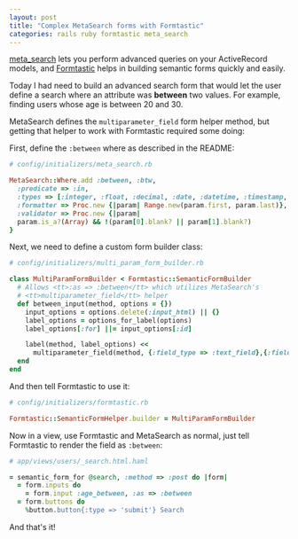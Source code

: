 ```yaml
---
layout: post
title: "Complex MetaSearch forms with Formtastic"
categories: rails ruby formtastic meta_search
---
```


[meta_search](https://github.com/ernie/meta_search) lets you perform advanced
queries on your ActiveRecord models, and
[Formtastic](https://github.com/justinfrench/formtastic) helps in building
semantic forms quickly and easily.

Today I had need to build an advanced search form that would let the user
define a search where an attribute was **between** two values. For example,
finding users whose age is between 20 and 30.

MetaSearch defines the `multiparameter_field` form helper method, but getting
that helper to work with Formtastic required some doing:

First, define the `:between` where as described in the README:

```ruby
# config/initializers/meta_search.rb

MetaSearch::Where.add :between, :btw,
  :predicate => :in,
  :types => [:integer, :float, :decimal, :date, :datetime, :timestamp, :time],
  :formatter => Proc.new {|param| Range.new(param.first, param.last)},
  :validator => Proc.new {|param|
  param.is_a?(Array) && !(param[0].blank? || param[1].blank?)
}
```

Next, we need to define a custom form builder class:

```ruby
# config/initializers/multi_param_form_builder.rb

class MultiParamFormBuilder < Formtastic::SemanticFormBuilder
  # Allows <tt>:as => :between</tt> which utilizes MetaSearch's
  # <tt>multiparameter_field</tt> helper
  def between_input(method, options = {})
    input_options = options.delete(:input_html) || {}
    label_options = options_for_label(options)
    label_options[:for] ||= input_options[:id]

    label(method, label_options) <<
      multiparameter_field(method, {:field_type => :text_field},{:field_type => :text_field}, input_options)
  end
end
```

And then tell Formtastic to use it:

```ruby
# config/initializers/formtastic.rb

Formtastic::SemanticFormHelper.builder = MultiParamFormBuilder
```

Now in a view, use Formtastic and MetaSearch as normal, just tell Formtastic to
render the field as `:between`:

```ruby
# app/views/users/_search.html.haml

= semantic_form_for @search, :method => :post do |form|
  = form.inputs do
    = form.input :age_between, :as => :between
  = form.buttons do
    %button.button{:type => 'submit'} Search
```

And that's it!
